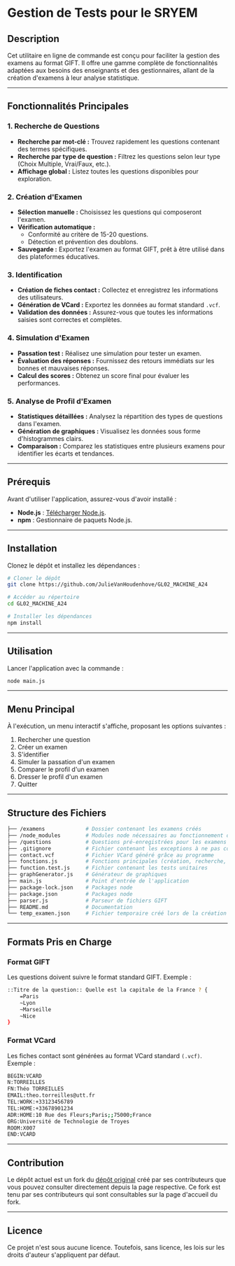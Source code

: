 # Gestion de Tests pour le SRYEM

## Description
Cet utilitaire en ligne de commande est conçu pour faciliter la gestion des examens au format GIFT. Il offre une gamme complète de fonctionnalités adaptées aux besoins des enseignants et des gestionnaires, allant de la création d'examens à leur analyse statistique.

---

## Fonctionnalités Principales

### **1. Recherche de Questions**
- **Recherche par mot-clé :** Trouvez rapidement les questions contenant des termes spécifiques.
- **Recherche par type de question :** Filtrez les questions selon leur type (Choix Multiple, Vrai/Faux, etc.).
- **Affichage global :** Listez toutes les questions disponibles pour exploration.

### **2. Création d'Examen**
- **Sélection manuelle :** Choisissez les questions qui composeront l'examen.
- **Vérification automatique :** 
  - Conformité au critère de 15-20 questions.  
  - Détection et prévention des doublons.  
- **Sauvegarde :** Exportez l'examen au format GIFT, prêt à être utilisé dans des plateformes éducatives.

### **3. Identification**
- **Création de fiches contact :** Collectez et enregistrez les informations des utilisateurs.  
- **Génération de VCard :** Exportez les données au format standard `.vcf`.  
- **Validation des données :** Assurez-vous que toutes les informations saisies sont correctes et complètes.

### **4. Simulation d'Examen**
- **Passation test :** Réalisez une simulation pour tester un examen.  
- **Évaluation des réponses :** Fournissez des retours immédiats sur les bonnes et mauvaises réponses.  
- **Calcul des scores :** Obtenez un score final pour évaluer les performances.

### **5. Analyse de Profil d'Examen**
- **Statistiques détaillées :** Analysez la répartition des types de questions dans l'examen.  
- **Génération de graphiques :** Visualisez les données sous forme d'histogrammes clairs.  
- **Comparaison :** Comparez les statistiques entre plusieurs examens pour identifier les écarts et tendances.

---

## Prérequis
Avant d'utiliser l'application, assurez-vous d'avoir installé :  
- **Node.js** : [Télécharger Node.js](https://nodejs.org/).  
- **npm** : Gestionnaire de paquets Node.js.

---

## Installation

Clonez le dépôt et installez les dépendances :  
```bash
# Cloner le dépôt
git clone https://github.com/JulieVanHoudenhove/GL02_MACHINE_A24

# Accéder au répertoire
cd GL02_MACHINE_A24

# Installer les dépendances
npm install
```

---

## Utilisation

Lancer l'application avec la commande :
```bash
node main.js
```

---

## Menu Principal

À l'exécution, un menu interactif s'affiche, proposant les options suivantes :
1. Rechercher une question
2. Créer un examen
3. S'identifier
4. Simuler la passation d'un examen
5. Comparer le profil d'un examen
6. Dresser le profil d'un examen
7. Quitter

---

## Structure des Fichiers

```bash
├── /examens             # Dossier contenant les examens créés
├── /node_modules        # Modules node nécessaires au fonctionnement du programme
├── /questions           # Questions pré-enregistrées pour les examens
├── .gitignore           # Fichier contenant les exceptions à ne pas commit sur le dépôt
├── contact.vcf          # Fichier VCard généré grâce au programme
├── fonctions.js         # Fonctions principales (création, recherche, etc.)
├── function.test.js     # Fichier contenant les tests unitaires
├── graphGenerator.js    # Générateur de graphiques
├── main.js              # Point d'entrée de l'application
├── package-lock.json    # Packages node
├── package.json         # Packages node
├── parser.js            # Parseur de fichiers GIFT
├── README.md            # Documentation
└── temp_examen.json     # Fichier temporaire créé lors de la création d'un examen via le programme
```

---

## Formats Pris en Charge

### Format GIFT

Les questions doivent suivre le format standard GIFT. Exemple :
```bash
::Titre de la question:: Quelle est la capitale de la France ? {
    =Paris
    ~Lyon
    ~Marseille
    ~Nice
}
```

### Format VCard

Les fiches contact sont générées au format VCard standard `(.vcf)`. Exemple :
```bash
BEGIN:VCARD
N:TORREILLES
FN:Théo TORREILLES
EMAIL:theo.torreilles@utt.fr
TEL:WORK:+33123456789
TEL:HOME:+33678901234
ADR:HOME:10 Rue des Fleurs;Paris;;75000;France
ORG:Université de Technologie de Troyes
ROOM:X007
END:VCARD
```

---

## Contribution

Le dépôt actuel est un fork du [dépôt original](https://github.com/SAMY-EH/GL02_MACHINE_A24) créé par ses contributeurs que vous pouvez consulter directement depuis la page respective.
Ce fork est tenu par ses contributeurs qui sont consultables sur la page d'accueil du fork.

---

## Licence

Ce projet n'est sous aucune licence. Toutefois, sans licence, les lois sur les droits d'auteur s'appliquent par défaut.
